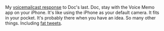 My <a href="http://scripting.com/2020/01/13/daveToDoc.m4a">voicemailcast response</a> to Doc's last. Doc, stay with the Voice Memo app on your iPhone. It's like using the iPhone as your default camera. It fits in your pocket. It's probably there when you have an idea. So many other things.  Including <a href="http://scripting.com/2015/10/02/whatWouldAFatTweetLookLike.html">fat tweets</a>. 

